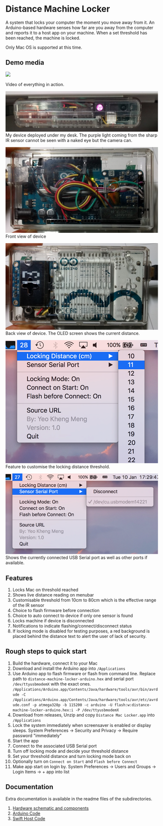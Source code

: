 # Distance Machine Locker

A system that locks your computer the moment you move away from it. An Arduino-based hardware senses how far are you away from the computer and reports it to a host app on your machine. When a set threshold has been reached, the machine is locked.

Only Mac OS is supported at this time.

## Demo media

[![](http://img.youtube.com/vi/mWyIHkdfHz4/0.jpg)](https://www.youtube.com/watch?v=mWyIHkdfHz4)

Video of everything in action.

![Screen](images/deployed.jpg)
My device deployed under my desk. The purple light coming from the sharp IR sensor cannot be seen with a naked eye but the camera can.

![Screen](images/front.jpg)
Front view of device

![Screen](images/back.jpg)
Back view of device. The OLED screen shows the current distance.

![Screen](images/app-distance-setting.png)  
Feature to customise the locking distance threshold.

![Screen](images/app-usb-setting.png)  
Shows the currently connected USB Serial port as well as other ports if available.

## Features

1. Locks Mac on threshold reached
2. Shows live distance reading on menubar
3. Customisable threshold from 10cm to 80cm which is the effective range of the IR sensor
4. Choice to flash firmware before connection
5. Choice to auto connect to device if only one sensor is found
6. Locks machine if device is disconnected
7. Notifications to indicate flashing/connect/disconnect status
8. If locking mode is disabled for testing purposes, a red background is placed behind the distance text to alert the user of lack of security.

## Rough steps to quick start

1. Build the hardware, connect it to your Mac
2. Download and install the Arduino app into `/Applications`
2. Use Arduino app to flash firmware or flash from command line. Replace path to `distance-machine-locker-arduino.hex` and serial port `/dev/ttyusbmodemX` with the exact ones. `/Applications/Arduino.app/Contents/Java/hardware/tools/avr/bin/avrdude -C /Applications/Arduino.app/Contents/Java/hardware/tools/avr/etc/avrdude.conf -p atmega328p -b 115200 -c arduino -U flash:w:distance-machine-locker-arduino.hex:i -P /dev/ttyusbmodemX`
3. Download from releases, Unzip and copy `Distance Mac Locker.app` into `/Applications`
4. Lock the system immediately when screensaver is enabled or display sleeps. System Preferences -> Security and Privacy -> Require password "immediately"
5. Start the app
6. Connect to the associated USB Serial port
7. Turn off locking mode and decide your threshold distance
8. Set your threshold distance and turn locking mode back on
9. Optionally turn on `Connect on Start` and `Flash before Connect`
10. Make app start on login by. System Preferences -> Users and Groups -> Login Items -> + app into list

## Documentation

Extra documentation is available in the readme files of the subdirectories.

1. [Hardware schematic and components](schematic/README.md)
2. [Arduino Code](distance-machine-locker-arduino/README.md)
3. [Swift Host Code](Distance%20Mac%20Locker/README.md)
